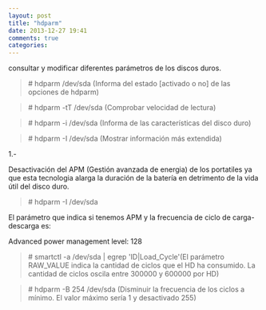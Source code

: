 ```yaml
---
layout: post
title: "hdparm"
date: 2013-12-27 19:41
comments: true
categories: 
---
```

consultar y modificar diferentes parámetros de los discos duros. 

>\# hdparm /dev/sda (Informa del estado [activado o no] de las opciones de hdparm) 

>\# hdparm -tT /dev/sda (Comprobar velocidad de lectura) 

>\# hdparm -i /dev/sda (Informa de las características del disco duro) 

>\# hdparm -I /dev/sda (Mostrar información más extendida) 

1.- 

Desactivación del APM (Gestión avanzada de energia) de los portatiles ya que esta tecnologia alarga la duración de la batería en detrimento de la vida útil del disco duro. 

>\# hdparm -I /dev/sda 

El parámetro que indica si tenemos APM y la frecuencia de ciclo de carga-descarga es: 

Advanced power management level: 128 

>\# smartctl -a /dev/sda | egrep 'ID|Load_Cycle'(El parámetro RAW_VALUE indica la  cantidad de ciclos que el HD ha consumido. La cantidad de ciclos oscila entre 300000 y 600000 por HD) 

>\# hdparm -B 254 /dev/sda (Disminuir la frecuencia de los ciclos a mínimo. El valor máximo sería 1 y desactivado 255)

